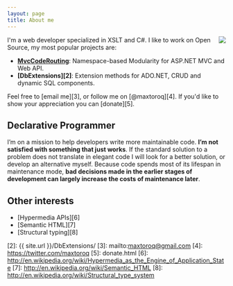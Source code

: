 ```yaml
---
layout: page
title: About me
---
```


<img src="http://1.gravatar.com/avatar/1056a38ecd323c658a8c9e93bb41b18d?s=200" style="clear: right; float: right; margin-bottom: 1em; margin-left: 1em;"/>

I'm a web developer specialized in XSLT and C#. I like to work on Open Source, my most popular projects are:

- **[MvcCodeRouting][1]**: Namespace-based Modularity for ASP.NET MVC and Web API.
- **[DbExtensions][2]**: Extension methods for ADO.NET, CRUD and dynamic SQL components.

Feel free to [email me][3], or follow me on [@maxtoroq][4]. If you'd like to show your appreciation you can [donate][5].

Declarative Programmer
----------------------
I’m on a mission to help developers write more maintainable code. **I’m not satisfied with something that just works**. If the standard solution to a problem does not translate in elegant code I will look for a better solution, or develop an alternative myself. Because code spends most of its lifespan in maintenance mode, **bad decisions made in the earlier stages of development can largely increase the costs of maintenance later**.

Other interests
---------------
- [Hypermedia APIs][6]
- [Semantic HTML][7]
- [Structural typing][8]

[1]: http://mvccoderouting.codeplex.com/
[2]: {{ site.url }}/DbExtensions/
[3]: mailto:maxtoroq@gmail.com
[4]: https://twitter.com/maxtoroq
[5]: donate.html
[6]: http://en.wikipedia.org/wiki/Hypermedia_as_the_Engine_of_Application_State
[7]: http://en.wikipedia.org/wiki/Semantic_HTML
[8]: http://en.wikipedia.org/wiki/Structural_type_system

